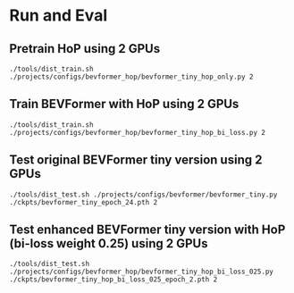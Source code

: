 # Run and Eval

## Pretrain HoP using 2 GPUs
```
./tools/dist_train.sh ./projects/configs/bevformer_hop/bevformer_tiny_hop_only.py 2
```

## Train BEVFormer with HoP using 2 GPUs
```
./tools/dist_train.sh ./projects/configs/bevformer_hop/bevformer_tiny_hop_bi_loss.py 2
```

## Test original BEVFormer tiny version using 2 GPUs
```
./tools/dist_test.sh ./projects/configs/bevformer/bevformer_tiny.py ./ckpts/bevformer_tiny_epoch_24.pth 2
```

## Test enhanced BEVFormer tiny version with HoP (bi-loss weight 0.25) using 2 GPUs
```
./tools/dist_test.sh ./projects/configs/bevformer_hop/bevformer_tiny_hop_bi_loss_025.py ./ckpts/bevformer_tiny_hop_bi_loss_025_epoch_2.pth 2
```